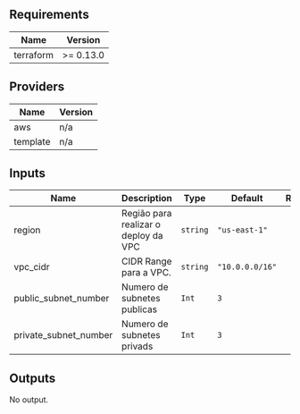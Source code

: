 ## Requirements

| Name | Version |
|------|---------|
| terraform | >= 0.13.0 |

## Providers

| Name | Version |
|------|---------|
| aws | n/a |
| template | n/a |

## Inputs

| Name | Description | Type | Default | Required |
|------|-------------|------|---------|:--------:|
| region | Região para realizar o deploy da  VPC | `string` | `"us-east-1"` | yes |
| vpc\_cidr | CIDR Range para a VPC. | `string` | `"10.0.0.0/16"` | yes |
| public_subnet_number | Numero de subnetes publicas | `Int` | `3` | no |
| private_subnet_number | Numero de subnetes privads  | `Int` | `3` | no |

## Outputs

No output.